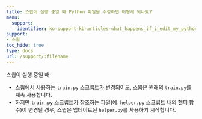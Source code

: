```yaml
---
title: 스윕이 실행 중일 때 Python 파일을 수정하면 어떻게 되나요?
menu:
  support:
    identifier: ko-support-kb-articles-what_happens_if_i_edit_my_python_files_while_a_sweep_is_running
support:
- 스윕
toc_hide: true
type: docs
url: /support/:filename
---
```


스윕이 실행 중일 때:
- 스윕에서 사용하는 `train.py` 스크립트가 변경되어도, 스윕은 원래의 `train.py`를 계속 사용합니다.
- 하지만 `train.py` 스크립트가 참조하는 파일(예: `helper.py` 스크립트 내의 헬퍼 함수)이 변경될 경우, 스윕은 업데이트된 `helper.py`를 사용하기 시작합니다.
